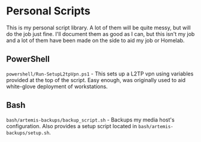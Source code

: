 # Personal Scripts
This is my personal script library. A lot of them will be quite messy, but will do the job just fine.
I'll document them as good as I can, but this isn't my job and a lot of them have been made on the side to aid my job or Homelab.

## PowerShell
`powershell/Run-SetupL2tpVpn.ps1` - This sets up a L2TP vpn using variables provided at the top of the script. Easy enough, was originally used to aid white-glove deployment of workstations.

## Bash
`bash/artemis-backups/backup_script.sh` - Backups my media host's configuration. Also provides a setup script located in `bash/artemis-backups/setup.sh`.
